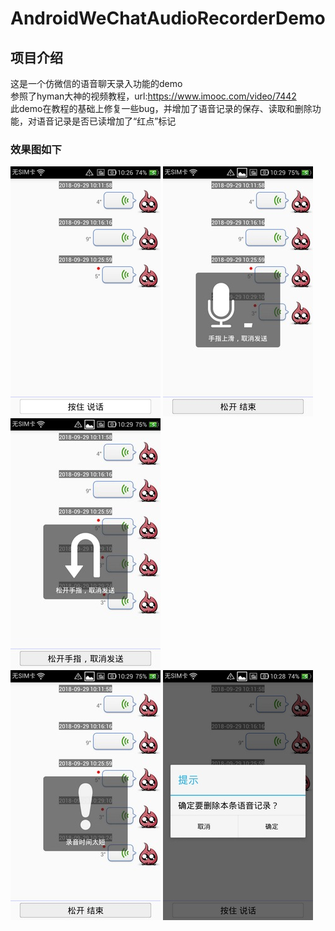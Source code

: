 # AndroidWeChatAudioRecorderDemo

## 项目介绍
这是一个仿微信的语音聊天录入功能的demo</br>
参照了hyman大神的视频教程，url:https://www.imooc.com/video/7442</br>
此demo在教程的基础上修复一些bug，并增加了语音记录的保存、读取和删除功能，对语音记录是否已读增加了“红点”标记</br>

### 效果图如下

![](img-storage/image1.jpg) ![](img-storage/image2.jpg) ![](img-storage/image3.jpg)
</br>
![](img-storage/image4.jpg) ![](img-storage/image5.jpg)